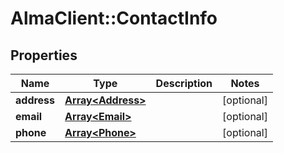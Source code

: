 # AlmaClient::ContactInfo

## Properties
Name | Type | Description | Notes
------------ | ------------- | ------------- | -------------
**address** | [**Array&lt;Address&gt;**](Address.md) |  | [optional] 
**email** | [**Array&lt;Email&gt;**](Email.md) |  | [optional] 
**phone** | [**Array&lt;Phone&gt;**](Phone.md) |  | [optional] 


